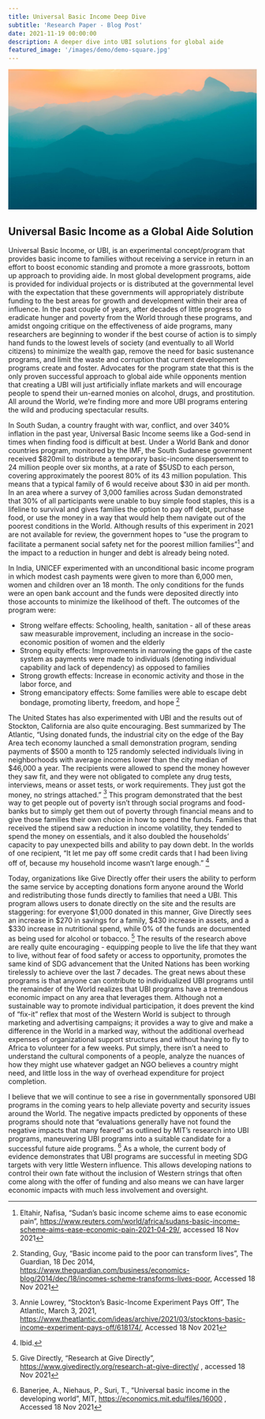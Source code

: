 ```yaml
---
title: Universal Basic Income Deep Dive
subtitle: 'Research Paper - Blog Post'
date: 2021-11-19 00:00:00
description: A deeper dive into UBI solutions for global aide
featured_image: '/images/demo/demo-square.jpg'
---
```


![My image Name](/images/demo/demo-landscape.jpg)

## Universal Basic Income as a Global Aide Solution

Universal Basic Income, or UBI, is an experimental concept/program that provides basic income to families without receiving a service in return in an effort to boost economic standing and promote a more grassroots, bottom up approach to providing aide.  In most global development programs, aide is provided for individual projects or is distributed at the governmental level with the expectation that these governments will appropriately distribute funding to the best areas for growth and development within their area of influence.  In the past couple of years, after decades of little progress to eradicate hunger and poverty from the World through these programs, and amidst ongoing critique on the effectiveness of aide programs, many researchers are beginning to wonder if the best course of action is to simply hand funds to the lowest levels of society (and eventually to all World citizens) to minimize the wealth gap, remove the need for basic sustenance programs, and limit the waste and corruption that current development programs create and foster.  Advocates for the program state that this is the only proven successful approach to global aide while opponents mention that creating a UBI will just artificially inflate markets and will encourage people to spend their un-earned monies on alcohol, drugs, and prostitution.  All around the World, we’re finding more and more UBI programs entering the wild and producing spectacular results.

In South Sudan, a country fraught with war, conflict, and over 340% inflation in the past year, Universal Basic Income seems like a God-send in times when finding food is difficult at best.  Under a World Bank and donor countries program, monitored by the IMF, the South Sudanese government received $820mil to distribute a temporary basic-income dispersement to 24 million people over six months, at a rate of $5USD to each person, covering approximately the poorest 80% of its 43 million population.  This means that a typical family of 6 would receive about $30 in aid per month.  In an area where a survey of 3,000 families across Sudan demonstrated that 30% of all participants were unable to buy simple food staples, this is a lifeline to survival and gives families the option to pay off debt, purchase food, or use the money in a way that would help them navigate out of the poorest conditions in the World.  Although results of this experiment in 2021 are not available for review, the government hopes to “use the program to facilitate a permanent social safety net for the poorest million families”[^1] and the impact to a reduction in hunger and debt is already being noted.

In India, UNICEF experimented with an unconditional basic income program in which modest cash payments were given to more than 6,000 men, women and children over an 18 month.  The only conditions for the funds were an open bank account and the funds were deposited directly into those accounts to minimize the likelihood of theft.  The outcomes of the program were:

* Strong welfare effects: Schooling, health, sanitation - all of these areas saw measurable improvement, including an increase in the socio-economic position of women and the elderly
* Strong equity effects: Improvements in narrowing the gaps of the caste system as payments were made to individuals (denoting individual capability and lack of dependency) as opposed to families
* Strong growth effects: Increase in economic activity and those in the labor force, and
* Strong emancipatory effects: Some families were able to escape debt bondage, promoting liberty, freedom, and hope [^2]

The United States has also experimented with UBI and the results out of Stockton, California are also quite encouraging.  Best summarized by The Atlantic, “Using donated funds, the industrial city on the edge of the Bay Area tech economy launched a small demonstration program, sending payments of $500 a month to 125 randomly selected individuals living in neighborhoods with average incomes lower than the city median of $46,000 a year. The recipients were allowed to spend the money however they saw fit, and they were not obligated to complete any drug tests, interviews, means or asset tests, or work requirements. They just got the money, no strings attached.” [^3]  This program demonstrated that the best way to get people out of poverty isn’t through social programs and food-banks but to simply get them out of poverty through financial means and to give those families their own choice in how to spend the funds.  Families that received the stipend saw a reduction in income volatility, they tended to spend the money on essentials, and it also doubled the households’ capacity to pay unexpected bills and ability to pay down debt.  In the worlds of one recipient, “It let me pay off some credit cards that I had been living off of, because my household income wasn’t large enough.” [^4]

Today, organizations like Give Directly offer their users the ability to perform the same service by accepting donations form anyone around the World and redistributing those funds directly to families that need a UBI.  This program allows users to donate directly on the site and the results are staggering: for everyone $1,000 donated in this manner, Give Directly sees an increase in $270 in savings for a family, $430 increase in assets, and a $330 increase in nutritional spend, while 0% of the funds are documented as being used for alcohol or tobacco. [^5]
The results of the research above are really quite encouraging - equipping people to live the life that they want to live, without fear of food safety or access to opportunity, promotes the same kind of SDG advancement that the United Nations has been working tirelessly to achieve over the last 7 decades.  The great news about these programs is that anyone can contribute to individualized UBI programs until the remainder of the World realizes that UBI programs have a tremendous economic impact on any area that leverages them.  Although not a sustainable way to promote individual participation, it does prevent the kind of “fix-it” reflex that most of the Western World is subject to through marketing and advertising campaigns; it provides a way to give and make a difference in the World in a marked way, without the additional overhead expenses of organizational support structures and without having to fly to Africa to volunteer for a few weeks.  Put simply, there isn’t a need to understand the cultural components of a people, analyze the nuances of how they might use whatever gadget an NGO believes a country might need, and little loss in the way of overhead expenditure for project completion.  

I believe that we will continue to see a rise in governmentally sponsored UBI programs in the coming years to help alleviate poverty and security issues around the World.  The negative impacts predicted by opponents of these programs should note that “evaluations generally have not found the negative impacts that many feared” as outlined by MIT’s research into UBI programs, maneuvering UBI programs into a suitable candidate for a successful future aide programs. [^6]  As a whole, the current body of evidence demonstrates that UBI programs are successful in meeting SDG targets with very little Western influence.  This allows developing nations to control their own fate without the inclusion of Western strings that often come along with the offer of funding and also means we can have larger economic impacts with much less involvement and oversight.  

[^1]: Eltahir, Nafisa, “Sudan’s basic income scheme aims to ease economic pain”, https://www.reuters.com/world/africa/sudans-basic-income-scheme-aims-ease-economic-pain-2021-04-29/, accessed 18 Nov 2021

[^2]: Standing, Guy, “Basic income paid to the poor can transform lives”, The Guardian, 18 Dec 2014, https://www.theguardian.com/business/economics-blog/2014/dec/18/incomes-scheme-transforms-lives-poor, Accessed 18 Nov 2021

[^3]: Annie Lowrey, “Stockton’s Basic-Income Experiment Pays Off”, The Atlantic, March 3, 2021, https://www.theatlantic.com/ideas/archive/2021/03/stocktons-basic-income-experiment-pays-off/618174/, Accessed 18 Nov 2021

[^4]: Ibid.

[^5]: Give Directly, “Research at Give Directly”, https://www.givedirectly.org/research-at-give-directly/ , accessed 18 Nov 2021

[^6]: Banerjee, A., Niehaus, P., Suri, T., “Universal basic income in the developing world”, MIT,  https://economics.mit.edu/files/16000 , Accessed 18 Nov 2021
